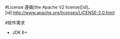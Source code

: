 #License
遵循[the Apache V2 license][id]。
[id]:<http://www.apache.org/licenses/LICENSE-2.0.html>

#软件需求

* JDK 6+


